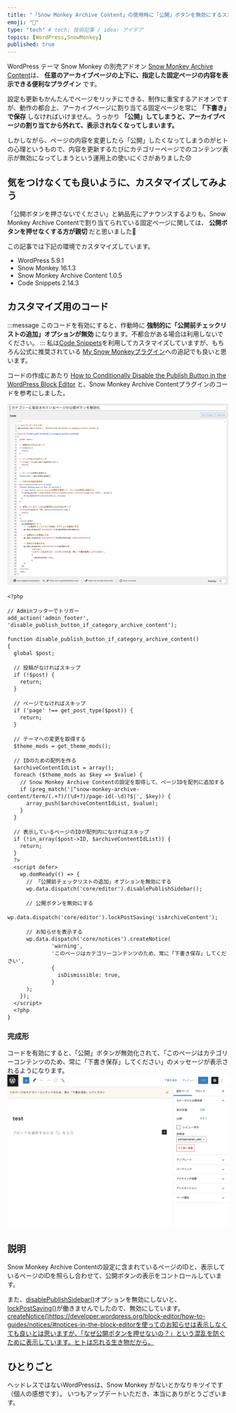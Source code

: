 ```yaml
---
title: "「Snow Monkey Archive Content」の使用時に「公開」ボタンを無効にするスニペット"
emoji: "🙈"
type: "tech" # tech: 技術記事 / idea: アイデア
topics: [WordPress,SnowMonkey]
published: true
---
```


WordPress テーマ Snow Monkey の別売アドオン [Snow Monkey Archive Content](https://snow-monkey.2inc.org/product/snow-monkey-archive-content/)は、 **任意のアーカイブページの上下に、指定した固定ページの内容を表示できる便利なプラグイン** です。

設定も更新もかんたんでページをリッチにできる、制作に重宝するアドオンですが、動作の都合上、アーカイブページに割り当てる固定ページを常に **「下書き」で保存** しなければいけません。うっかり **「公開」してしまうと、アーカイブページの割り当てから外れて、表示されなくなってしまいます。**

しかしながら、ページの内容を変更したら「公開」したくなってしまうのがヒトの心理というもので、内容を更新するたびにカテゴリーページでのコンテンツ表示が無効になってしまうという運用上の使いにくさがありました😞

## 気をつけなくても良いように、カスタマイズしてみよう
「公開ボタンを押さないでください」と納品先にアナウンスするよりも、Snow Monkey Archive Contentで割り当てられている固定ページに関しては、 **公開ボタンを押せなくする方が親切** だと思いました🙈

この記事では下記の環境でカスタマイズしています。
- WordPress 5.9.1
- Snow Monkey 16.1.3
- Snow Monkey Archive Content 1.0.5
- Code Snippets 2.14.3

## カスタマイズ用のコード
:::message
このコードを有効にすると、作動時に **強制的に「公開前チェックリストの追加」オプションが無効** になります。不都合がある場合は利用しないでください。
:::
私は[Code Snippets](https://ja.wordpress.org/plugins/code-snippets/)を利用してカスタマイズしていますが、もちろん公式に推奨されている [My Snow Monkeyプラグイン](https://snow-monkey.2inc.org/2019/02/04/my-snow-monkey-plugin/)への追記でも良いと思います。

コードの作成にあたり [How to Conditionally Disable the Publish Button in the WordPress Block Editor](https://www.ibenic.com/how-to-conditionally-disable-the-publish-button-in-the-wordpress-block-editor/) と、Snow Monkey Archive Contentプラグインのコードを参考にしました。

![スクリーンショット：CodeSnippetsの設定画面](/images/wp-disable-publish-button/001.png)

```php:カテゴリーに指定されているページの公開ボタンを無効化
<?php

// Adminフッターでトリガー
add_action('admin_footer', 'disable_publish_button_if_category_archive_content');

function disable_publish_button_if_category_archive_content()
{
  global $post;

  // 投稿がなければスキップ
  if (!$post) {
    return;
  }

  // ページでなければスキップ
  if ('page' !== get_post_type($post)) {
    return;
  }

  // テーマへの変更を取得する
  $theme_mods = get_theme_mods();

  // IDのための配列を作る
  $archiveContentIdList = array();
  foreach ($theme_mods as $key => $value) {
    // Snow Monkey Archive Contentの設定を取得して、ページIDを配列に追加する
    if (preg_match('|^snow-monkey-archive-content/term/(.+?)/(\d+?)/page-id(-\d)?$|', $key)) {
      array_push($archiveContentIdList, $value);
    }
  }

  // 表示しているページのIDが配列内になければスキップ
  if (!in_array($post->ID, $archiveContentIdList)) {
    return;
  }
  ?>
  <script defer>
    wp.domReady(() => {
      // 「公開前チェックリストの追加」オプションを無効にする
      wp.data.dispatch('core/editor').disablePublishSidebar();

      // 公開ボタンを無効にする
      wp.data.dispatch('core/editor').lockPostSaving('isArchiveContent');

      // お知らせを表示する
      wp.data.dispatch('core/notices').createNotice(
              'warning',
              'このページはカテゴリーコンテンツのため、常に「下書き保存」してください',
              {
                isDismissible: true,
              }
      );
    });
  </script>
  <?php
}
```

### 完成形
コードを有効にすると、「公開」ボタンが無効化されて、「このページはカテゴリーコンテンツのため、常に「下書き保存」してください」のメッセージが表示されるようになります。
![スクリーンショット：WordPressの投稿画面](/images/wp-disable-publish-button/002.png)

## 説明
Snow Monkey Archive Contentの設定に含まれているページのIDと、表示しているページのIDを照らし合わせて、公開ボタンの表示をコントロールしています。

また、[disablePublishSidebar()](https://developer.wordpress.org/block-editor/reference-guides/data/data-core-editor/#disablepublishsidebar)オプションを無効にしないと、[lockPostSaving()](https://developer.wordpress.org/block-editor/reference-guides/data/data-core-editor/#lockpostsaving)が働きませんでしたので、無効にしています。
[createNotice()]()https://developer.wordpress.org/block-editor/how-to-guides/notices/#notices-in-the-block-editorを使ってのお知らせは表示しなくても良いとは思いますが、「なぜ公開ボタンを押せないの？」という混乱を防ぐために表示しています。ヒトは忘れる生き物だから。

## ひとりごと
ヘッドレスではないWordPressは、Snow Monkey がないとかなりキツイです（個人の感想です）。
いつもアップデートいただき、本当にありがとうございます。
